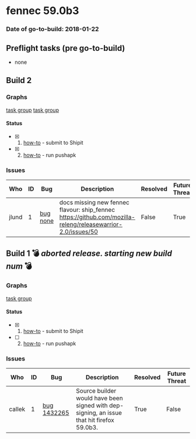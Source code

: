 # fennec 59.0b3

### Date of go-to-build: 2018-01-22

## Preflight tasks (pre go-to-build)
- none

## Build 2  

### Graphs
[task group](https://tools.taskcluster.net/push-inspector/#/OMzj8DUTQsmlZVtu2aRwDg)
[task group](https://tools.taskcluster.net/push-inspector/#/Yras9ZYsTneTyuWD0qGLQQ)


#### Status
- [x] 1.  [how-to](https://wiki.mozilla.org/Release:Release_Automation_on_Mercurial:Starting_a_Release#Submit_to_Ship_It)  - submit to Shipit
- [x] 2.  [how-to](https://github.com/mozilla-releng/releasewarrior-2.0/wiki/Push-to-Google-Play#what-to-do)  - run pushapk

### Issues
| Who                 | ID               | Bug                                                                 | Description                | Resolved                | Future Threat                |
| ------------------- | ---------------- | ------------------------------------------------------------------- | -------------------------- | ----------------------- | ---------------------------- |
| jlund  | 1 | [bug none](https://bugzil.la/none)        | docs missing new fennec flavour: ship_fennec https://github.com/mozilla-releng/releasewarrior-2.0/issues/50 | False | True |

## Build 1  :bomb: _aborted release. starting new build num_ :bomb: 

### Graphs
[task group](https://tools.taskcluster.net/push-inspector/#/Pb8lPQ6ATCOfjzX2kJUdtQ)


#### Status
- [x] 1.  [how-to](https://wiki.mozilla.org/Release:Release_Automation_on_Mercurial:Starting_a_Release#Submit_to_Ship_It)  - submit to Shipit
- [ ] 2.  [how-to](https://github.com/mozilla-releng/releasewarrior-2.0/wiki/Push-to-Google-Play#what-to-do)  - run pushapk

### Issues
| Who                 | ID               | Bug                                                                 | Description                | Resolved                | Future Threat                |
| ------------------- | ---------------- | ------------------------------------------------------------------- | -------------------------- | ----------------------- | ---------------------------- |
| callek  | 1 | [bug 1432265](https://bugzil.la/1432265)        | Source builder would have been signed with dep-signing, an issue that hit firefox 59.0b3. | True | False |

